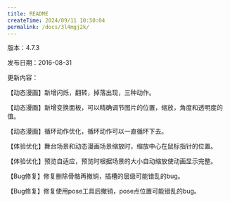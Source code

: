 ```yaml
---
title: README
createTime: 2024/09/11 10:50:04
permalink: /docs/3l4mgj2k/
---
```

版本：4.7.3

发布日期：2016-08-31

更新内容：

【动态漫画】新增闪烁，翻转，掉落出现，三种动作。
【动态漫画】新增变换面板，可以精确调节图片的位置，缩放，角度和透明度的值。
【动态漫画】循环动作优化，循环动作可以一直循环下去。
【体验优化】舞台场景和动态漫画场景缩放时，缩放中心在鼠标指针的位置。
【体验优化】预览自适应，预览时根据场景的大小自动缩放使动画显示完整。
【Bug修复】修复删除骨骼再撤销，插槽的层级可能错乱的bug。
【Bug修复】修复使用pose工具后撤销，pose点位置可能错乱的bug。
